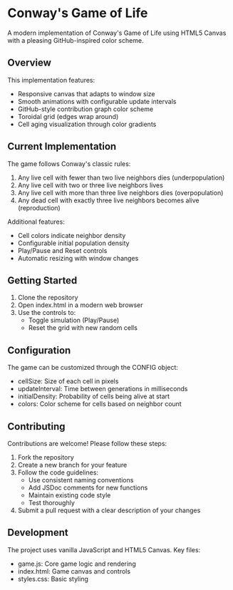 
# Conway's Game of Life

A modern implementation of Conway's Game of Life using HTML5 Canvas with a pleasing GitHub-inspired color scheme.

## Overview

This implementation features:
- Responsive canvas that adapts to window size
- Smooth animations with configurable update intervals
- GitHub-style contribution graph color scheme
- Toroidal grid (edges wrap around)
- Cell aging visualization through color gradients

## Current Implementation

The game follows Conway's classic rules:
1. Any live cell with fewer than two live neighbors dies (underpopulation)
2. Any live cell with two or three live neighbors lives
3. Any live cell with more than three live neighbors dies (overpopulation)
4. Any dead cell with exactly three live neighbors becomes alive (reproduction)

Additional features:
- Cell colors indicate neighbor density
- Configurable initial population density
- Play/Pause and Reset controls
- Automatic resizing with window changes

## Getting Started

1. Clone the repository
2. Open index.html in a modern web browser
3. Use the controls to:
   - Toggle simulation (Play/Pause)
   - Reset the grid with new random cells

## Configuration

The game can be customized through the CONFIG object:
- cellSize: Size of each cell in pixels
- updateInterval: Time between generations in milliseconds
- initialDensity: Probability of cells being alive at start
- colors: Color scheme for cells based on neighbor count

## Contributing

Contributions are welcome! Please follow these steps:

1. Fork the repository
2. Create a new branch for your feature
3. Follow the code guidelines:
   - Use consistent naming conventions
   - Add JSDoc comments for new functions
   - Maintain existing code style
   - Test thoroughly
4. Submit a pull request with a clear description of your changes

## Development

The project uses vanilla JavaScript and HTML5 Canvas. Key files:
- game.js: Core game logic and rendering
- index.html: Game canvas and controls
- styles.css: Basic styling